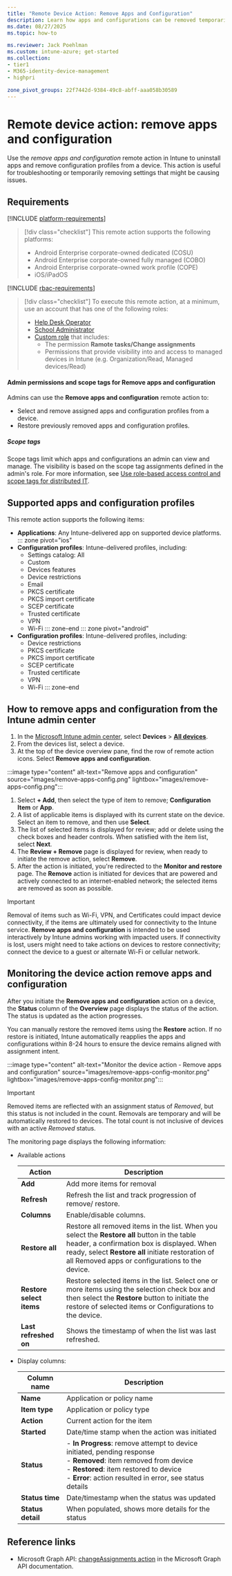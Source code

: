 ```yaml
---
title: "Remote Device Action: Remove Apps and Configuration"
description: Learn how apps and configurations can be removed temporarily, then restored automatically or manually using the Remove apps and configuration device action with Intune.
ms.date: 08/27/2025
ms.topic: how-to

ms.reviewer: Jack Poehlman
ms.custom: intune-azure; get-started
ms.collection:
- tier1
- M365-identity-device-management
- highpri

zone_pivot_groups: 22f7442d-9384-49c8-abff-aaa058b30589
---
```


# Remote device action: remove apps and configuration

Use the *remove apps and configuration* remote action in Intune to uninstall apps and remove configuration profiles from a device. This action is useful for troubleshooting or temporarily removing settings that might be causing issues.

## Requirements

[!INCLUDE [platform-requirements](../includes/h3/platform-requirements.md)]

> [!div class="checklist"]
> This remote action supports the following platforms:
> - Android Enterprise corporate-owned dedicated (COSU)
> - Android Enterprise corporate-owned fully managed (COBO)
> - Android Enterprise corporate-owned work profile (COPE)
> - iOS/iPadOS

[!INCLUDE [rbac-requirements](../includes/h3/rbac-requirements.md)]

> [!div class="checklist"]
> To execute this remote action, at a minimum, use an account that has one of the following roles:
>
> - [Help Desk Operator][INT-R1]
> - [School Administrator][INT-R2]
> - [Custom role][INT-RC] that includes:
>   - The permission **Ramote tasks/Change assignments**
>   - Permissions that provide visibility into and access to managed devices in Intune (e.g. Organization/Read, Managed devices/Read)

#### Admin permissions and scope tags for Remove apps and configuration

Admins can use the **Remove apps and configuration** remote action to:

- Select and remove assigned apps and configuration profiles from a device.
- Restore previously removed apps and configuration profiles.

##### Scope tags

Scope tags limit which apps and configurations an admin can view and manage. The visibility is based on the scope tag assignments defined in the admin's role. For more information, see [Use role-based access control and scope tags for distributed IT]( ../fundamentals/scope-tags.md).

## Supported apps and configuration profiles

This remote action supports the following items:

- **Applications**: Any Intune-delivered app on supported device platforms.
::: zone pivot="ios"
- **Configuration profiles**: Intune-delivered profiles, including:
  - Settings catalog: All
  - Custom
  - Devices features
  - Device restrictions
  - Email
  - PKCS certificate
  - PKCS import certificate
  - SCEP certificate
  - Trusted certificate
  - VPN
  - Wi-Fi
::: zone-end
::: zone pivot="android"
- **Configuration profiles**: Intune-delivered profiles, including:
  - Device restrictions
  - PKCS certificate
  - PKCS import certificate
  - SCEP certificate
  - Trusted certificate
  - VPN
  - Wi-Fi
::: zone-end

## How to remove apps and configuration from the Intune admin center

1. In the [Microsoft Intune admin center][INT-AC], select **Devices** > [**All devices**][INT-ALLD].
1. From the devices list, select a device.
1. At the top of the device overview pane, find the row of remote action icons. Select **Remove apps and configuration**.

  :::image type="content" alt-text="Remove apps and configuration" source="images/remove-apps-config.png" lightbox="images/remove-apps-config.png":::

1. Select **+ Add**, then select the type of item to remove; **Configuration Item** or **App**.
1. A list of applicable items is displayed with its current state on the device. Select an item to remove, and then use **Select**.
1. The list of selected items is displayed for review; add or delete using the check boxes and header controls. When satisfied with the item list, select **Next**.
1. The **Review + Remove** page is displayed for review, when ready to initiate the remove action, select **Remove**.
1. After the action is initiated, you're redirected to the **Monitor and restore** page. The **Remove** action is initiated for devices that are powered and actively connected to an internet-enabled network; the selected items are removed as soon as possible.

> [!IMPORTANT]
> Removal of items such as Wi-Fi, VPN, and Certificates could impact device connectivity, if the items are ultimately used for connectivity to the Intune service. **Remove apps and configuration** is intended to be used interactively by Intune admins working with impacted users.  If connectivity is lost, users might need to take actions on devices to restore connectivity; connect the device to a guest or alternate Wi-Fi or cellular network.

## Monitoring the device action remove apps and configuration

After you initiate the **Remove apps and configuration** action on a device, the **Status** column of the **Overview** page displays the status of the action. The status is updated as the action progresses.

You can manually restore the removed items using the **Restore** action. If no restore is initiated, Intune automatically reapplies the apps and configurations within 8-24 hours to ensure the device remains aligned with assignment intent.

:::image type="content" alt-text="Monitor the device action - Remove apps and configuration" source="images/remove-apps-config-monitor.png" lightbox="images/remove-apps-config-monitor.png":::

> [!IMPORTANT]
> Removed items are reflected with an assignment status of *Removed*, but this status is not included in the count. Removals are temporary and will be automatically restored to devices.  The total count is not inclusive of devices with an active *Removed* status.

The monitoring page displays the following information:

- Available actions

    | Action | Description |
    |--|--|
    | **Add** | Add more items for removal |
    | **Refresh** | Refresh the list and track progression of remove/ restore. |
    | **Columns** | Enable/disable columns. |
    | **Restore all** | Restore all removed items in the list. When you select the **Restore all** button in the table header, a confirmation     box is displayed. When ready, select **Restore all** initiate restoration of all Removed apps or configurations to the device. |
    | **Restore select items** | Restore selected items in the list. Select one or more items using the selection check box and then select     the **Restore** button to initiate the restore of selected items or Configurations to the device. |
    | **Last refreshed on** | Shows the timestamp of when the list was last refreshed. |

- Display columns:

    | Column name | Description |
    |--|--|
    | **Name** | Application or policy name |
    | **Item type** | Application or policy type |
    | **Action** | Current action for the item |
    | **Started** | Date/time stamp when the action was initiated |
    | **Status** | - **In Progress**: remove attempt to device initiated, pending response<br>- **Removed**: item removed from device<br>-     **Restored**: item restored to device<br>- **Error**: action resulted in error, see status details |
    | **Status time** | Date/timestamp when the status was updated |
    | **Status detail** | When populated, shows more details for the status |

## Reference links

- Microsoft Graph API: [changeAssignments action][GRAPH-1] in the Microsoft Graph API documentation.

<!--links-->

[INT-AC]: https://go.microsoft.com/fwlink/?linkid=2109431
[INT-ALLD]: https://go.microsoft.com/fwlink/?linkid=2333814
[INT-RC]: /intune/intune-service/fundamentals/create-custom-role
[INT-R1]: /intune/intune-service/fundamentals/role-based-access-control-reference#help-desk-operator
[INT-R2]: /intune/intune-service/fundamentals/role-based-access-control-reference#school-administrator
[GRAPH-1]: /graph/api/intune-devices-manageddevice-changeassignments
